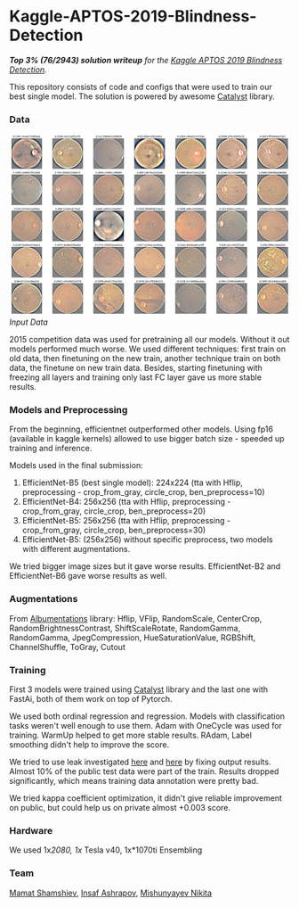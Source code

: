 # Kaggle-APTOS-2019-Blindness-Detection

***Top 3% (76/2943) solution writeup** for the [Kaggle APTOS 2019 Blindness Detection](https://www.kaggle.com/c/aptos2019-blindness-detection).*

This repository consists of code and configs that were used to train our best single model. The solution is powered by awesome [Catalyst](https://github.com/catalyst-team/catalyst) library.


### Data

![input.png](/images/kaggle_blindness/input.png)
*Input Data*

2015 competition data was used for pretraining all our models. Without it out models performed much worse. We used different techniques: first train on old data, then finetuning on the new train, another technique train on both data, the finetune on new train data. Besides, starting finetuning with freezing all layers and training only last FC layer gave us more stable results.

### Models and Preprocessing

From the beginning, efficientnet outperformed other models. Using fp16 (available in kaggle kernels) allowed to use bigger batch size - speeded up training and inference.

Models used in the final submission:

1. EfficientNet-B5 (best single model): 224x224 (tta with Hflip, preprocessing - crop_from_gray, circle_crop, ben_preprocess=10)
2. EfficientNet-B4: 256x256 (tta with Hflip, preprocessing - crop_from_gray, circle_crop, ben_preprocess=20)
3. EfficientNet-B5: 256x256 (tta with Hflip, preprocessing - crop_from_gray, circle_crop, ben_preprocess=30)
4. EfficientNet-B5: (256x256) without specific preprocess, two models with different augmentations.

We tried bigger image sizes but it gave worse results. EfficientNet-B2 and EfficientNet-B6 gave worse results as well.

### Augmentations
From [Albumentations](https://github.com/albu/albumentations) library:
Hflip, VFlip,  RandomScale, CenterCrop,  RandomBrightnessContrast, ShiftScaleRotate, RandomGamma, RandomGamma, JpegCompression, HueSaturationValue, RGBShift, ChannelShuffle, ToGray, Cutout

### Training
First 3 models were trained using [Catalyst](https://github.com/catalyst-team/catalyst) library and the last one with FastAi, both of them work on top of Pytorch.

We used both ordinal regression and regression. Models with classification tasks weren't well enough to use them.
Adam with OneCycle was used for training. WarmUp helped to get more stable results. RAdam, Label smoothing didn't help to improve the score.

We tried to use leak investigated [here](https://www.kaggle.com/miklgr500/leakage-detection-about-8-test-dataset) and [here](https://www.kaggle.com/konradb/adversarial-validation-quick-fast-ai-approach) by fixing output results. Almost 10% of the public test data were part of the train. Results dropped significantly, which means training data annotation were pretty bad.

We tried kappa coefficient optimization, it didn't give reliable improvement on public, but could help us on private almost +0.003 score.

### Hardware
We used 1x*2080, 1x* Tesla v40, 1x*1070ti
Ensembling

### Team
[Mamat Shamshiev](https://www.kaggle.com/mamatml), [Insaf Ashrapov](https://www.kaggle.com/insaff), [Mishunyayev Nikita](https://www.kaggle.com/mnikita)
